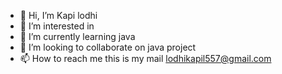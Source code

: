 - 👋 Hi, I’m Kapi lodhi
- 👀 I’m interested in 
- 🌱 I’m currently learning java
- 💞️ I’m looking to collaborate on java project
- 📫 How to reach me this is my mail lodhikapil557@gmail.com

<!---
Kapil82lodhi/Kapil82lodhi is a ✨ special ✨ repository because its `README.md` (this file) appears on your GitHub profile.
You can click the Preview link to take a look at your changes.
--->

